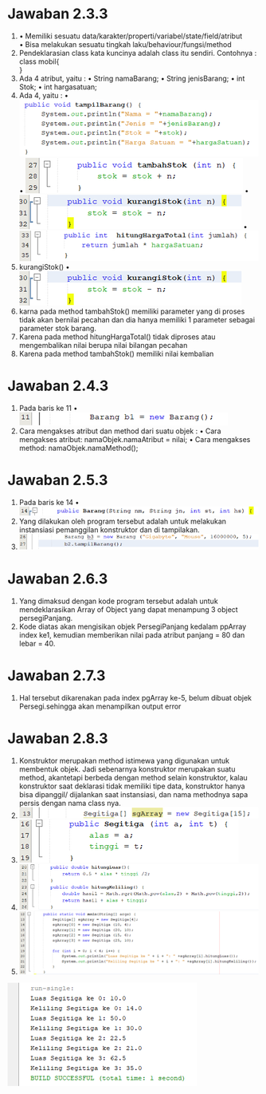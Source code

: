 # Jawaban 2.3.3

1. • Memiliki sesuatu data/karakter/properti/variabel/state/field/atribut  
• Bisa melakukan sesuatu tingkah laku/behaviour/fungsi/method 
2.	Pendeklarasian class kata kuncinya adalah class itu sendiri. 
Contohnya : class mobil{  
} 
3. Ada 4 atribut, yaitu :
• String namaBarang; 
• String jenisBarang; 
• int Stok; 
• int hargasatuan;
4.  Ada 4, yaitu :
• <img src = "1.png">
• <img src = "3.png">
• <img src = "2.png">
• <img src = "4.png">
5. kurangiStok() 
• <img src = "2.png">
6. karna pada method tambahStok() memiliki 
parameter yang di proses tidak akan 
bernilai pecahan dan dia hanya memiliki 1 
parameter sebagai parameter stok barang. 
7. Karena pada method hitungHargaTotal() 
tidak diproses atau mengembalikan nilai 
berupa nilai bilangan pecahan  
8. Karena pada method tambahStok() 
memiliki nilai kembalian 
 
 # Jawaban 2.4.3

 1. Pada baris ke 11
 • <img src = "5.png">
 2. Cara mengakses atribut dan method dari 
 suatu objek : 
• Cara mengakses atribut: 
namaObjek.namaAtribut = nilai; 
• Cara mengakses method: namaObjek.namaMethod();

 # Jawaban 2.5.3
 1. Pada baris ke 14
  • <img src = "6.png">
  2. Yang dilakukan oleh program tersebut
   adalah untuk melakukan instansiasi 
   pemanggilan konstruktor dan di 
   tampilakan. 
3. <img src = "7.png">

# Jawaban 2.6.3
1. Yang dimaksud dengan kode program 
tersebut adalah untuk mendeklarasikan 
Array of Object yang dapat menampung 3 
object persegiPanjang. 
2. Kode diatas akan mengisikan objek 
PersegiPanjang kedalam ppArray index ke1, 
kemudian memberikan nilai pada atribut 
panjang = 80 dan lebar = 40. 

# Jawaban 2.7.3
1. Hal tersebut dikarenakan pada index 
pgArray ke-5, belum dibuat objek 
Persegi.sehingga akan menampilkan output 
error 

# Jawaban 2.8.3
1. Konstruktor merupakan method istimewa 
yang digunakan untuk membentuk objek. Jadi 
sebenarnya konstruktor merupakan suatu 
method, akantetapi berbeda dengan method 
selain konstruktor, kalau konstruktor saat 
deklarasi tidak memiliki tipe data, 
konstruktor hanya bisa dipanggil/
dijalankan saat instansiasi, dan nama 
methodnya sapa persis dengan nama class 
nya. 
2. <img src = "8.png">
3. <img src = "9.png">
4. <img src = "10.png">
5. <img src = "11.png">
<img src = "12.png">